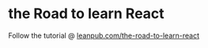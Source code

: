 # the Road to learn React
Follow the tutorial @ [leanpub.com/the-road-to-learn-react](https://leanpub.com/the-road-to-learn-react)
